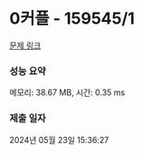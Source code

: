 # 0커플 - 159545/1 

[문제 링크](https://level.goorm.io/exam/159545/0%EC%BB%A4%ED%94%8C/quiz/1) 

### 성능 요약

메모리: 38.67 MB, 시간: 0.35 ms

### 제출 일자

2024년 05월 23일 15:36:27

